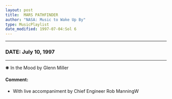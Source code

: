 ```yaml
---
layout: post
title:  MARS PATHFINDER
author: "NASA: Music to Wake Up By"
type: MusicPlaylist
date_modified: 1997-07-04:Sol 6
---
```


----
### DATE: July 10, 1997
----
✺ In the Mood by Glenn Miller

#### Comment:
* With live accompaniment by Chief Engineer Rob ManningW
